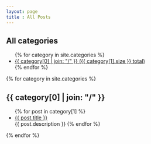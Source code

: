 ```yaml
---
layout: page
title : All Posts
---
```


## All categories
<ul class="tag_box inline">
{% for category in site.categories %}
  <li>
    <a href="#{{ category[0] }}-ref">
      <span class="catname">{{ category[0] | join: "/" }}</span>
      <span>({{ category[1].size }} total)</span>
    </a>
  </li>
{% endfor %}
</ul>

{% for category in site.categories %}
<h2 id="{{ category[0] }}-ref">{{ category[0] | join: "/" }}</h2>
<ul class="posts">
{% for post in category[1] %}
  <li><a href="{{ BASE_PATH }}{{ post.url }}">{{ post.title }}</a></li>
{{ post.description }}
{% endfor %}
</ul>
{% endfor %}
